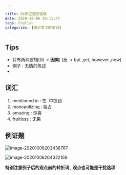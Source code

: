 ```yaml
---

title: 04例证题加强版
date: 2020-10-06 20:11:47
tags: English
categories: [唐迟罗汉班笔记]
---
```


## Tips

-  只有两种逻辑(同  -> **因果**) (反 -> but ,yet, however ,now)
-  例子 : 无情的陈述
- <!-- more -->

## 词汇

1. mentioned in : 在..中提到
2. monopolizing : 独占
3. amazing : 惊喜
4. fruitless : 无果



## 例证题

![image-20201006203438767](http://pic.kiass.top/notes/image-20201006203438767.png)

![image-20201006204322166](http://pic.kiass.top/notes/image-20201006204322166.png)

**特别注意例子后的观点前的转折词 , 观点也可能是干扰选项**

